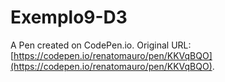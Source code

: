 # Exemplo9-D3

A Pen created on CodePen.io. Original URL: [https://codepen.io/renatomauro/pen/KKVqBQO](https://codepen.io/renatomauro/pen/KKVqBQO).


